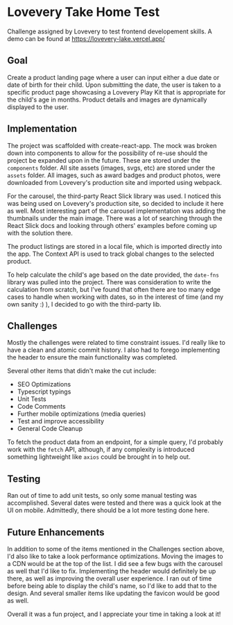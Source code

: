 # Lovevery Take Home Test
Challenge assigned by Lovevery to test frontend developement skills.
A demo can be found at https://lovevery-lake.vercel.app/

## Goal
Create a product landing page where a user can input either a due date or date of birth for their child. Upon submitting the date, the user is taken to a specific product page showcasing a Lovevery Play Kit that is appropriate for the child's age in months. Product details and images are dynamically displayed to the user.

## Implementation
The project was scaffolded with create-react-app. The mock was broken down into components to allow for the possibility of re-use should the project be expanded upon in the future. These are stored under the `components` folder. All site assets (images, svgs, etc) are stored under the `assets` folder. All images, such as award badges and product photos, were downloaded from Lovevery's production site and imported using webpack. 

For the carousel, the third-party React Slick library was used. I noticed this was being used on Lovevery's production site, so decided to include it here as well. Most interesting part of the carousel implementation was adding the thumbnails under the main image. There was a lot of searching through the React Slick docs and looking through others' examples before coming up with the solution there.

The product listings are stored in a local file, which is imported directly into the app. The Context API is used to track global changes to the selected product.

To help calculate the child's age based on the date provided, the `date-fns` library was pulled into the project. There was consideration to write the calculation from scratch, but I've found that often there are too many edge cases to handle when working with dates, so in the interest of time (and my own sanity :) ), I decided to go with the third-party lib.

## Challenges
Mostly the challenges were related to time constraint issues. I'd really like to have a clean and atomic commit history. I also had to forego implementing the header to ensure the main functionality was completed. 

Several other items that didn't make the cut include:
- SEO Optimizations
- Typescript typings
- Unit Tests
- Code Comments
- Further mobile optimizations (media queries)
- Test and improve accessibility
- General Code Cleanup

To fetch the product data from an endpoint, for a simple query, I'd probably work with the `fetch` API, although, if any complexity is introduced something lightweight like `axios` could be brought in to help out.

## Testing
Ran out of time to add unit tests, so only some manual testing was accomplished. Several dates were tested and there was a quick look at the UI on mobile. Admittedly, there should be a lot more testing done here.

## Future Enhancements
In addition to some of the items mentioned in the Challenges section above, I'd also like to take a look performance optimizations. Moving the images to a CDN would be at the top of the list. I did see a few bugs with the carousel as well that I'd like to fix. Implementing the header would definitely be up there, as well as improving the overall user experience. I ran out of time before being able to display the child's name, so I'd like to add that to the design. And several smaller items like updating the favicon would be good as well.

Overall it was a fun project, and I appreciate your time in taking a look at it!
